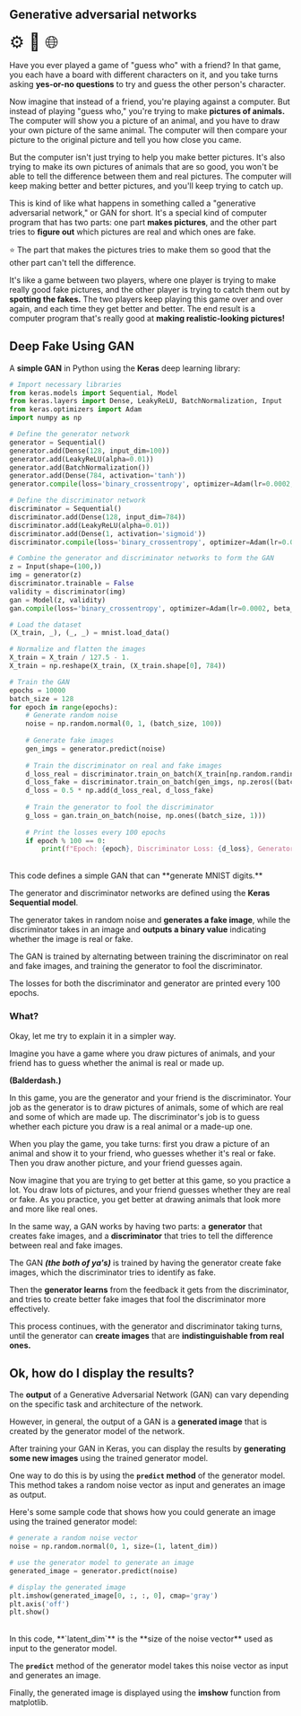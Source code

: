 ## Generative adversarial networks

<span style="font-size: 30px;">⚙️ 🥊 🌐</span>

Have you ever played a game of "guess who" with a friend? In that game, you each have a board with different characters on it, and you take turns asking **yes-or-no questions** to try and guess the other person's character.

Now imagine that instead of a friend, you're playing against a computer. But instead of playing "guess who," you're trying to make **pictures of animals.** The computer will show you a picture of an animal, and you have to draw your own picture of the same animal. The computer will then compare your picture to the original picture and tell you how close you came.

But the computer isn't just trying to help you make better pictures. It's also trying to make its own pictures of animals that are so good, you won't be able to tell the difference between them and real pictures. The computer will keep making better and better pictures, and you'll keep trying to catch up.

This is kind of like what happens in something called a "generative adversarial network," or GAN for short. It's a special kind of computer program that has two parts: one part **makes pictures**, and the other part tries to **figure out** which pictures are real and which ones are fake.

⭐️ The part that makes the pictures tries to make them so good that the other part can't tell the difference.

It's like a game between two players, where one player is trying to make really good fake pictures, and the other player is trying to catch them out by **spotting the fakes.** The two players keep playing this game over and over again, and each time they get better and better. The end result is a computer program that's really good at **making realistic-looking pictures!**

## Deep Fake Using GAN

A **simple GAN** in Python using the **Keras** deep learning library:

```py
# Import necessary libraries
from keras.models import Sequential, Model
from keras.layers import Dense, LeakyReLU, BatchNormalization, Input
from keras.optimizers import Adam
import numpy as np

# Define the generator network
generator = Sequential()
generator.add(Dense(128, input_dim=100))
generator.add(LeakyReLU(alpha=0.01))
generator.add(BatchNormalization())
generator.add(Dense(784, activation='tanh'))
generator.compile(loss='binary_crossentropy', optimizer=Adam(lr=0.0002, beta_1=0.5))

# Define the discriminator network
discriminator = Sequential()
discriminator.add(Dense(128, input_dim=784))
discriminator.add(LeakyReLU(alpha=0.01))
discriminator.add(Dense(1, activation='sigmoid'))
discriminator.compile(loss='binary_crossentropy', optimizer=Adam(lr=0.0002, beta_1=0.5))

# Combine the generator and discriminator networks to form the GAN
z = Input(shape=(100,))
img = generator(z)
discriminator.trainable = False
validity = discriminator(img)
gan = Model(z, validity)
gan.compile(loss='binary_crossentropy', optimizer=Adam(lr=0.0002, beta_1=0.5))

# Load the dataset
(X_train, _), (_, _) = mnist.load_data()

# Normalize and flatten the images
X_train = X_train / 127.5 - 1.
X_train = np.reshape(X_train, (X_train.shape[0], 784))

# Train the GAN
epochs = 10000
batch_size = 128
for epoch in range(epochs):
    # Generate random noise
    noise = np.random.normal(0, 1, (batch_size, 100))
    
    # Generate fake images
    gen_imgs = generator.predict(noise)
    
    # Train the discriminator on real and fake images
    d_loss_real = discriminator.train_on_batch(X_train[np.random.randint(0, X_train.shape[0], batch_size)], np.ones((batch_size, 1)))
    d_loss_fake = discriminator.train_on_batch(gen_imgs, np.zeros((batch_size, 1)))
    d_loss = 0.5 * np.add(d_loss_real, d_loss_fake)
    
    # Train the generator to fool the discriminator
    g_loss = gan.train_on_batch(noise, np.ones((batch_size, 1)))
    
    # Print the losses every 100 epochs
    if epoch % 100 == 0:
        print(f"Epoch: {epoch}, Discriminator Loss: {d_loss}, Generator Loss: {g_loss}")

```

<br>
This code defines a simple GAN that can **generate MNIST digits.**

The generator and discriminator networks are defined using the **Keras Sequential model**.

The generator takes in random noise and **generates a fake image**, while the discriminator takes in an image and **outputs a binary value** indicating whether the image is real or fake.

The GAN is trained by alternating between training the discriminator on real and fake images, and training the generator to fool the discriminator.

The losses for both the discriminator and generator are printed every 100 epochs.

### What?

Okay, let me try to explain it in a simpler way.

Imagine you have a game where you draw pictures of animals, and your friend has to guess whether the animal is real or made up.

**(Balderdash.)**

In this game, you are the generator and your friend is the discriminator. Your job as the generator is to draw pictures of animals, some of which are real and some of which are made up. The discriminator's job is to guess whether each picture you draw is a real animal or a made-up one.

When you play the game, you take turns: first you draw a picture of an animal and show it to your friend, who guesses whether it's real or fake. Then you draw another picture, and your friend guesses again.

Now imagine that you are trying to get better at this game, so you practice a lot. You draw lots of pictures, and your friend guesses whether they are real or fake. As you practice, you get better at drawing animals that look more and more like real ones.

In the same way, a GAN works by having two parts: a **generator** that creates fake images, and a **discriminator** that tries to tell the difference between real and fake images.

The GAN ***(the both of ya's)*** is trained by having the generator create fake images, which the discriminator tries to identify as fake.

Then the **generator learns** from the feedback it gets from the discriminator, and tries to create better fake images that fool the discriminator more effectively.

This process continues, with the generator and discriminator taking turns, until the generator can **create images** that are **indistinguishable from real ones.**

## Ok, how do I display the results?

The **output** of a Generative Adversarial Network (GAN) can vary depending on the specific task and architecture of the network. 

However, in general, the output of a GAN is a **generated image** that is created by the generator model of the network.

After training your GAN in Keras, you can display the results by **generating some new images** using the trained generator model.

One way to do this is by using the **`predict` method** of the generator model. This method takes a random noise vector as input and generates an image as output.

Here's some sample code that shows how you could generate an image using the trained generator model:

```python
# generate a random noise vector
noise = np.random.normal(0, 1, size=(1, latent_dim))

# use the generator model to generate an image
generated_image = generator.predict(noise)

# display the generated image
plt.imshow(generated_image[0, :, :, 0], cmap='gray')
plt.axis('off')
plt.show()
```

<br>
In this code, **`latent_dim`** is the **size of the noise vector** used as input to the generator model.

The **`predict`** method of the generator model takes this noise vector as input and generates an image.

Finally, the generated image is displayed using the **imshow** function from matplotlib.
